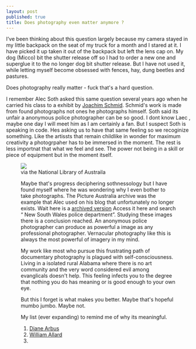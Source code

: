 ```yaml
---
layout: post
published: true
title: Does photography even matter anymore ?
---
```



I’ve been thinking about this question largely because my camera stayed in my little backpack on the seat of my truck for a month and I stared at it. I have picked it up taken it out of the backpack but left the lens cap on. My dog (Micco) bit the shutter release off so I had to order a new one and superglue it to the no longer dog bit shutter release. But I have not used it, while letting myself become obsessed with fences, hay, dung beetles and pastures.

Does photography really matter - fuck that's a hard question.

I remember Alec Soth asked this same question several years ago when he carried his class to a exhibit by [Joachim Schmid](http://www.lumpenfotografie.de). Schmid's work is made from found photographs not ones he photographs himself. Soth said its unfair a anonymous police photographer can be so good. 
I dont know Laec , maybe one day I will meet him as I am certainly a fan. But I suspect Soth is speaking in code. Hes asking us to have that same feeling so we recoginize something. Like the artissts that remain childlike in wonder for maximum creativity a photogrpaher has to be immersed in the moment. The rest is less importnat that what we feel and see. The power not being in a skill or piece of equipment but in the moment itself.
<figure>
  <a href-"http://www.nla.gov.au/what-we-collect/pictures" </a>
<img src="https://jonbcarroll.s3.us-east-2.amazonaws.com/2019092205_002tpktg.jpg">
  <figcaption> via the National Library of Austraila </figcaption>


Maybe that's progress deciphering sothnessology but I have found myself where he was wondering why I even bother to take photographs.
The Picture Australia archive was the example that Alec used on his blog that unfortunately no longer exists. Wait here is a [archived version](https://alecsothblog.wordpress.com/2007/08/28/why-bother/)
Access it here and search “ New South Wales police department”.
Studying these images there is a conclusion reached. An anonymous police photographer can produce as powerful a image as any professional photographer.
Vernacular photography like this is always the most powerful of imagery in my mind.

My work like most who pursue this frustrating path of documentary photography is plagued with self-consciousness. Living in a isolated rural Alabama where there is no art community and the very word considered evil among evanglicals doesn't help.
This feeling infects you to the degree that nothing you do has meaning or is good enough to your own eye.

But this I forget is what makes you better. 
Maybe that's hopeful mumbo jumbo. Maybe not.

My list (ever expanding) to remind me of why its meaningful.
1.  [Diane Arbus](www.artnet.com/artists/diane-arbus/)
2. [William Allard](https://www.williamalbertallard.com/blog/)
3.
